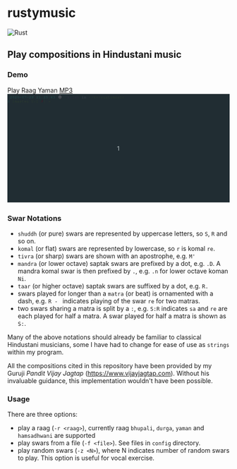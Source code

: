 # rustymusic

![Rust](https://github.com/nvasudevan/rustymusic/workflows/Rust/badge.svg)

## Play compositions in Hindustani music

### Demo
Play Raag Yaman [MP3](https://raw.githubusercontent.com/nvasudevan/rustymusic/master/demo/demo.mp3)
![Playing Raag Yaman](demo/demo.gif)


### Swar Notations

- `shuddh` (or pure) swars are represented by uppercase letters, so `S`, `R` and so on.
- `komal` (or flat) swars are represented by lowercase, so `r` is komal `re`.
- `tivra` (or sharp) swars are shown with an apostrophe, e.g. `M'`
- `mandra` (or lower octave) saptak swars are prefixed by a dot, e.g. `.D`. 
  A mandra komal swar is then prefixed by `.`, e.g. `.n` for lower octave koman `Ni`.
- `taar` (or higher octave) saptak swars are suffixed by a dot, e.g. `R.`
- swars played for longer than a `matra` (or beat) is ornamented with a dash, e.g. `R - ` indicates playing
  of the swar `re` for two matras.
- two swars sharing a matra is split by a `:`, e.g. `S:R` indicates `sa` and `re` are each played for
  half a matra. A swar played for half a matra is shown as `S:`. 

Many of the above notations should already be familiar to classical Hindustani musicians,
some I have had to change for ease of use as `strings` within my program.

All the compositions cited in this repository have been provided by my
Guruji _Pandit Vijay Jagtap_ (https://www.vijayjagtap.com). Without his invaluable guidance,
this implementation wouldn't have been possible.

### Usage

There are three options:

- play a raag (`-r <raag>`), currently raag `bhupali`, `durga`, `yaman` and `hamsadhwani` are supported
- play swars from a file (`-f <file>`). See files in `config` directory.
- play random swars (`-z <N>`), where N indicates number of random swars to play. This option is useful for vocal exercise.

